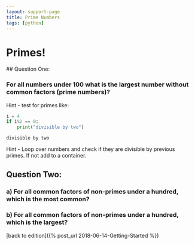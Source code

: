 ```yaml
---
layout: support-page
title: Prime Numbers
tags: [python]
---
```


# Primes!

## Question One: 
### For all numbers under 100 what is the largest number without common factors (prime numbers)?

Hint - test for primes like:


```python
i = 4
if i%2 == 0:
    print("divisible by two")
```

    divisible by two


Hint - Loop over numbers and check if they are divisible by previous primes. If not add to a container.

## Question Two:
### a) For all common factors of non-primes under a hundred, which is the most common?

### b) For all common factors of non-primes under a hundred, which is the largest?

[back to edition]({% post_url 2018-06-14-Getting-Started %})